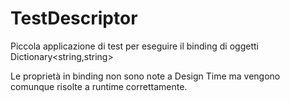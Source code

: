 # TestDescriptor

Piccola applicazione di test per eseguire il binding di oggetti Dictionary<string,string> 

Le proprietà in binding non sono note a Design Time ma vengono comunque risolte a runtime correttamente.
